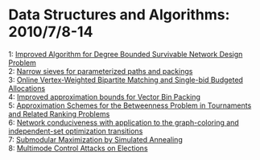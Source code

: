 # Data Structures and Algorithms: 2010/7/8-14  
1: [Improved Algorithm for Degree Bounded Survivable Network Design Problem](https://doi.org/10.48550/arXiv.0911.4544)  
2: [Narrow sieves for parameterized paths and packings](https://doi.org/10.48550/arXiv.1007.1161)  
3: [Online Vertex-Weighted Bipartite Matching and Single-bid Budgeted  Allocations](https://doi.org/10.48550/arXiv.1007.1271)  
4: [Improved approximation bounds for Vector Bin Packing](https://doi.org/10.48550/arXiv.1007.1345)  
5: [Approximation Schemes for the Betweenness Problem in Tournaments and  Related Ranking Problems](https://doi.org/10.48550/arXiv.0911.2214)  
6: [Network conduciveness with application to the graph-coloring and  independent-set optimization transitions](https://doi.org/10.48550/arXiv.1003.1412)  
7: [Submodular Maximization by Simulated Annealing](https://doi.org/10.48550/arXiv.1007.1632)  
8: [Multimode Control Attacks on Elections](https://doi.org/10.48550/arXiv.1007.1800)  